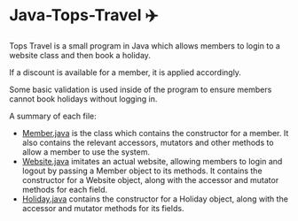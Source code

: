 # Java-Tops-Travel ✈️

Tops Travel is a small program in Java which allows members to login to a website class and then book a holiday.

If a discount is available for a member, it is applied accordingly.

Some basic validation is used inside of the program to ensure members cannot book holidays without logging in.

A summary of each file:
* [Member.java](https://github.com/SHussain84/Java-Tops-Travel/blob/main/Member.java) is the class which contains the constructor for a member. It also contains the relevant accessors, mutators and other methods to allow a member to use the system.
* [Website.java](https://github.com/SHussain84/Java-Tops-Travel/blob/main/Website.java) imitates an actual website, allowing members to login and logout by passing a Member object to its methods. It contains the constructor for a Website object, along with the accessor and mutator methods for each field.
* [Holiday.java](https://github.com/SHussain84/Java-Tops-Travel/blob/main/Holiday.java) contains the constructor for a Holiday object, along with the accessor and mutator methods for its fields.